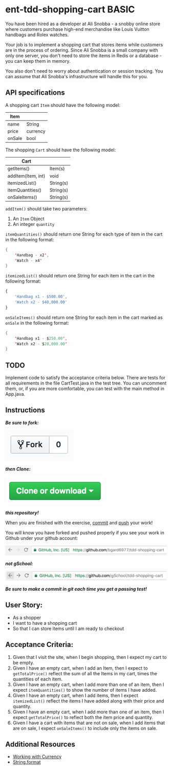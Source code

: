 # ent-tdd-shopping-cart BASIC

You have been hired as a developer at Ali Snobba - a snobby online store where customers purchase high-end merchandise like Louis Vuitton handbags and Rolex watches.

Your job is to implement a shopping cart that stores items while customers are in the process of ordering. Since Ali Snobba is a small company with only one server, you don't need to store the items in Redis or a database - you can keep them in memory.

You also don't need to worry about authentication or session tracking. You can assume that Ali Snobba's infrastructure will handle this for you.

## API specifications

A shopping cart `Item` should have the following model:

| Item   |            |
|--------|------------|
| name   | String     |
| price  | currency   |
| onSale | bool       |

The shopping `Cart` should have the following model:

| Cart               |           |
|--------------------|-----------|
| getItems()         | Item(s)   |
| addItem(Item, int) | void      |
| itemizedList()     | String(s) |
| itemQuantities()   | String(s) |
| onSaleItems()      | String(s) |

`addItem()` should take two parameters:

1. An `Item` Object
1. An integer `quantity`

`itemQuantities()` should return one String for each type of item in the cart in the following format:

```Java
{
    'Handbag - x2', 
    'Watch - x4'
}
``` 

`itemizedList()` should return one String for each item in the cart in the following format:

```JavaScript
{
    'Handbag x1 - $500.00', 
    'Watch x2 - $40,000.00'
}
``` 

`onSaleItems()` should return one String for each item in the cart marked as `onSale` in the following format:

```Java
{
    'Handbag x1 - $250.00', 
    'Watch x2 - $20,000.00'
}
```

## TODO
Implement code to satisfy the acceptance criteria below.  There are tests for all requirements in the file CartTest.java 
in the test tree.  You can uncomment them, or, if you are more comfortable, you can test with the main method in App.java.


## Instructions

***Be sure to fork:***

![Fork](./img/Fork.png)

***then Clone:***

![Clone](./img/Clone.png)

***this repository!***

When you are finished with the exercise, [commit](https://www.atlassian.com/git/tutorials/saving-changes) and [push](https://www.atlassian.com/git/tutorials/syncing#git-push) your work!

You will know you have forked and pushed properly if you see your work in Github under your github account:

![you](./img/personal.png)

***not gSchool:***

![gSchool](./img/gSchool.png)

***Be sure to make a commit in git each time you get a passing test!***

## User Story:

- As a shopper
- I want to have a shopping cart
- So that I can store items until I am ready to checkout

## Acceptance Criteria:

1. Given that I visit the site, when I begin shopping, then I expect my cart to be empty.
1. Given I have an empty cart, when I add an Item, then I expect to `getTotalPrice()` reflect the sum of all the Items in my cart, times the quantities of each item.
1. Given I have an empty cart, when I add more than one of an item, then I expect `itemQuantities()` to show the number of items I have added.
1. Given I have an empty cart, when I add items, then I expect `itemizedList()` reflect the items I have added along with their price and quantity.
1. Given I have an empty cart, when I add more than one of an item, then I expect `getTotalPrice()` to reflect both the item price and quantity.
1. Given I have a cart with items that are not on sale, when I add items that are on sale, I expect `onSaleItems()` to include only the items on sale.

## Additional Resources
- [Working with Currency](http://vanillajava.blogspot.de/2011/08/double-your-money-again.html)
- [String.format](https://dzone.com/articles/java-string-format-examples)
 
